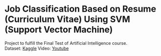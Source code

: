 # Job Classification Based on Resume (Curriculum Vitae) Using SVM (Support Vector Machine)
Project to fulfill the Final Test of Artificial Intelligence course.
<br>
Dataset: [Kaggle](https://www.kaggle.com/gauravduttakiit/resume-screening-using-machine-learning/data)
Video: [Youtube]()